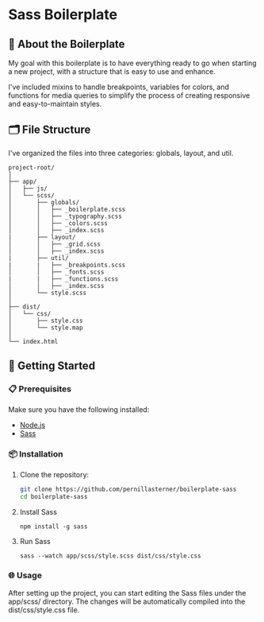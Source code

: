 # Sass Boilerplate

## 📖 About the Boilerplate

My goal with this boilerplate is to have everything ready to go when starting a new project, with a structure that is easy to use and enhance.

I've included mixins to handle breakpoints, variables for colors, and functions for media queries to simplify the process of creating responsive and easy-to-maintain styles.


## 🗂 File Structure

I've organized the files into three categories: globals, layout, and util.

```
project-root/
│
├── app/
│   ├── js/
│   └── scss/
│       ├── globals/
│       │   ├── _boilerplate.scss
│       │   ├── _typography.scss
│       │   ├── _colors.scss
│       │   ├── _index.scss
|       ├── layout/
│       │   ├── _grid.scss
│       │   ├── _index.scss
|       ├── util/
|       |   ├── _breakpoints.scss
│       │   ├── _fonts.scss
|       |   ├── _functions.scss
│       │   ├── _index.scss
│       └── style.scss
│
├── dist/
│   └── css/
│       ├── style.css
│       └── style.map
│
└── index.html
```

## 🚀 Getting Started

### 📋 Prerequisites

Make sure you have the following installed:

- [Node.js](https://nodejs.org/)
- [Sass](https://sass-lang.com/)

### 📦 Installation

1. Clone the repository:

   ```bash
   git clone https://github.com/pernillasterner/boilerplate-sass
   cd boilerplate-sass

   ```

2. Install Sass

   ```
   npm install -g sass
   ```

3. Run Sass
   ```
   sass --watch app/scss/style.scss dist/css/style.css
   ```

### 🌐 Usage

After setting up the project, you can start editing the Sass files under the app/scss/ directory. The changes will be automatically compiled into the dist/css/style.css file.

